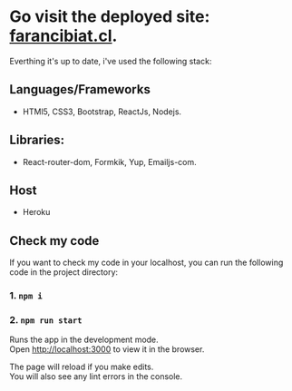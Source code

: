 # Go visit the deployed site: [farancibiat.cl](https://farancibiat.cl).
Everthing it's up to date, i've used the following stack:

## Languages/Frameworks
- HTMl5, CSS3, Bootstrap, ReactJs, Nodejs.

## Libraries:
- React-router-dom, Formkik, Yup, Emailjs-com.

## Host
- Heroku


## Check my code

If you want to check my code in your localhost, you can run the following code in the project directory:

### 1. `npm i`
### 2. `npm run start`

Runs the app in the development mode.\
Open [http://localhost:3000](http://localhost:3000) to view it in the browser.

The page will reload if you make edits.\
You will also see any lint errors in the console.

